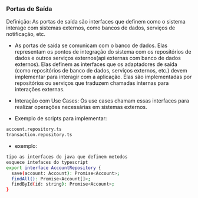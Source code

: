 <h3>Portas de Saída</h3>
Definição: As portas de saída são interfaces que definem como o sistema interage com sistemas externos, como bancos de dados, serviços de notificação, etc.

- As portas de saída se comunicam com o banco de dados. Elas representam os pontos de integração do sistema com os repositórios de dados e outros serviços externos(api externas com banco de dados externos). Elas definem as interfaces que os adaptadores de saída (como repositórios de banco de dados, serviços externos, etc.) devem implementar para interagir com a aplicação. Elas são implementadas por repositórios ou serviços que traduzem chamadas internas para interações externas.

- Interação com Use Cases: Os use cases chamam essas interfaces para realizar operações necessárias em sistemas externos.

- Exemplo de scripts para implementar:

```bash
account.repository.ts
transaction.repository.ts
```

- exemplo:

```bash
tipo as interfaces do java que definem metodos
esquece intefaces do typescript
export interface AccountRepository {
  save(account: Account): Promise<Account>;
  findAll(): Promise<Account[]>;
  findById(id: string): Promise<Account>;
}
```

